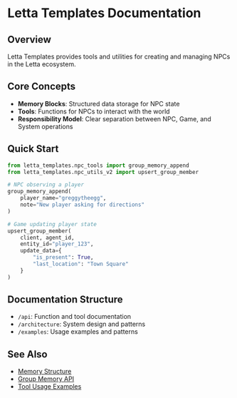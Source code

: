 # Letta Templates Documentation

## Overview
Letta Templates provides tools and utilities for creating and managing NPCs in the Letta ecosystem.

## Core Concepts
- **Memory Blocks**: Structured data storage for NPC state
- **Tools**: Functions for NPCs to interact with the world
- **Responsibility Model**: Clear separation between NPC, Game, and System operations

## Quick Start
```python
from letta_templates.npc_tools import group_memory_append
from letta_templates.npc_utils_v2 import upsert_group_member

# NPC observing a player
group_memory_append(
    player_name="greggytheegg",
    note="New player asking for directions"
)

# Game updating player state
upsert_group_member(
    client, agent_id,
    entity_id="player_123",
    update_data={
        "is_present": True,
        "last_location": "Town Square"
    }
)
```

## Documentation Structure
- `/api`: Function and tool documentation
- `/architecture`: System design and patterns
- `/examples`: Usage examples and patterns

## See Also
- [Memory Structure](architecture/memory_structure.md)
- [Group Memory API](api/group_memory.md)
- [Tool Usage Examples](examples/tool_usage.md) 
